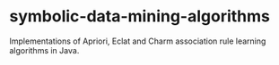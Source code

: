 # symbolic-data-mining-algorithms

Implementations of Apriori, Eclat and Charm association rule learning algorithms in Java.
